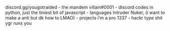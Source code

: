 discord.gg/yougotraided - the mandem
villain#0001 - discord
codes in python, just the tiniest bit of javascript - languages
Intruder Nuker, (i want to make a anti but dk how to LMAO) - projects
i'm a pro 1337 - hackr type shit
ygr runs you
